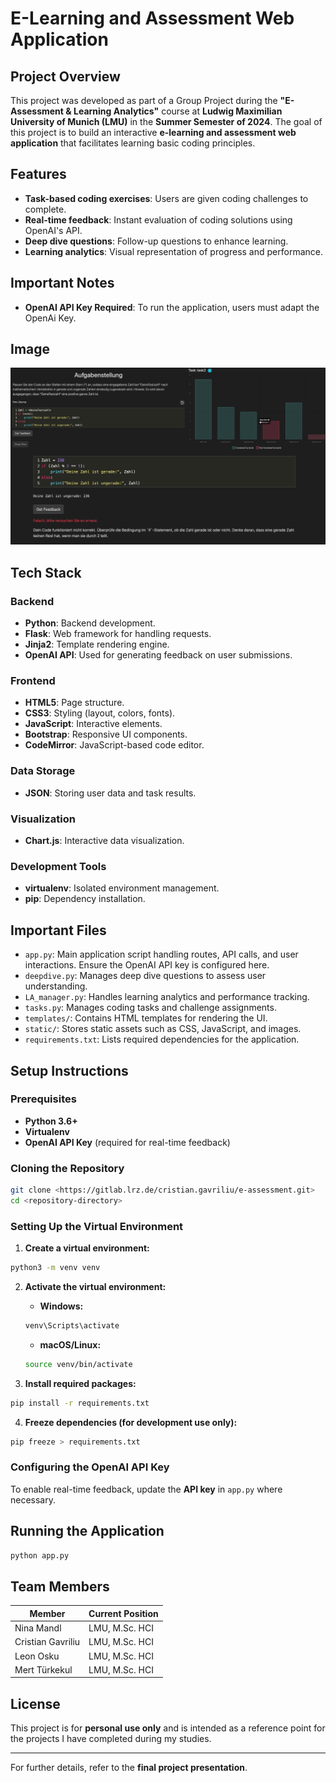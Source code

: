 # E-Learning and Assessment Web Application

## Project Overview
This project was developed as part of a Group Project during the **"E-Assessment & Learning Analytics"** course at **Ludwig Maximilian University of Munich (LMU)** in the **Summer Semester of 2024**. The goal of this project is to build an interactive **e-learning and assessment web application** that facilitates learning basic coding principles.

## Features

- **Task-based coding exercises**: Users are given coding challenges to complete.
- **Real-time feedback**: Instant evaluation of coding solutions using OpenAI's API.
- **Deep dive questions**: Follow-up questions to enhance learning.
- **Learning analytics**: Visual representation of progress and performance.

## Important Notes

- **OpenAI API Key Required**: To run the application, users must adapt the OpenAi Key.


## Image

![img.png](README_IMG/S1.png)

## Tech Stack

### Backend

- **Python**: Backend development.
- **Flask**: Web framework for handling requests.
- **Jinja2**: Template rendering engine.
- **OpenAI API**: Used for generating feedback on user submissions.

### Frontend

- **HTML5**: Page structure.
- **CSS3**: Styling (layout, colors, fonts).
- **JavaScript**: Interactive elements.
- **Bootstrap**: Responsive UI components.
- **CodeMirror**: JavaScript-based code editor.


### Data Storage

- **JSON**: Storing user data and task results.

### Visualization

- **Chart.js**: Interactive data visualization.

### Development Tools

- **virtualenv**: Isolated environment management.
- **pip**: Dependency installation.

## Important Files

- `app.py`: Main application script handling routes, API calls, and user interactions. Ensure the OpenAI API key is configured here.
- `deepdive.py`: Manages deep dive questions to assess user understanding.
- `LA_manager.py`: Handles learning analytics and performance tracking.
- `tasks.py`: Manages coding tasks and challenge assignments.
- `templates/`: Contains HTML templates for rendering the UI.
- `static/`: Stores static assets such as CSS, JavaScript, and images.
- `requirements.txt`: Lists required dependencies for the application.

## Setup Instructions

### Prerequisites

- **Python 3.6+**
- **Virtualenv**
- **OpenAI API Key** (required for real-time feedback)

### Cloning the Repository

```bash
git clone <https://gitlab.lrz.de/cristian.gavriliu/e-assessment.git>
cd <repository-directory>
```

### Setting Up the Virtual Environment

1. **Create a virtual environment:**

```bash
python3 -m venv venv
```

2. **Activate the virtual environment:**

   - **Windows:**

   ```bash
   venv\Scripts\activate
   ```

   - **macOS/Linux:**

   ```bash
   source venv/bin/activate
   ```

3. **Install required packages:**

```bash
pip install -r requirements.txt
```

4. **Freeze dependencies (for development use only):**

```bash
pip freeze > requirements.txt
```

### Configuring the OpenAI API Key
To enable real-time feedback, update the **API key** in `app.py` where necessary.

## Running the Application

```bash
python app.py
```


## Team Members

| Member     | Current Position |
| ------ | ------ |
| Nina Mandl  | LMU, M.Sc. HCI |
| Cristian Gavriliu  | LMU, M.Sc. HCI |
| Leon Osku | LMU, M.Sc. HCI  |
| Mert Türkekul | LMU, M.Sc. HCI |



## License

This project is for **personal use only** and is intended as a reference point for the projects I have completed during my studies.

---

For further details, refer to the **final project presentation**.

